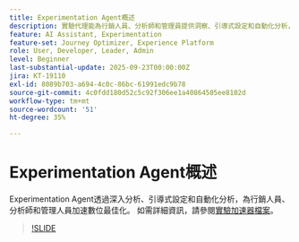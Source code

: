 ```yaml
---
title: Experimentation Agent概述
description: 實驗代理能為行銷人員、分析師和管理員提供洞察、引導式設定和自動化分析，加速數位最佳化。
feature: AI Assistant, Experimentation
feature-set: Journey Optimizer, Experience Platform
role: User, Developer, Leader, Admin
level: Beginner
last-substantial-update: 2025-09-23T00:00:00Z
jira: KT-19110
exl-id: 8089b703-a694-4c0c-86bc-61991edc9b78
source-git-commit: 4c0fdd180d52c5c92f306ee1a40864505ee8102d
workflow-type: tm+mt
source-wordcount: '51'
ht-degree: 35%

---
```


# Experimentation Agent概述

Experimentation Agent透過深入分析、引導式設定和自動化分析，為行銷人員、分析師和管理人員加速數位最佳化。 如需詳細資訊，請參閱[實驗加速器檔案](https://experienceleague.adobe.com/en/docs/journey-optimizer/using/content-management/content-experiment/experiment/experiment-accelerator)。

>[!SLIDE](experimentation-agent-overview)

